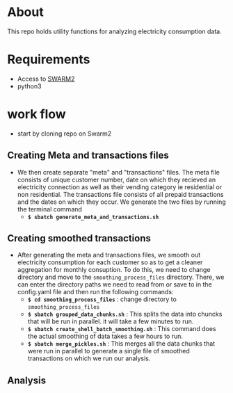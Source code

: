 # About
This repo holds utility functions for analyzing electricity consumption data.

# Requirements
* Access to [SWARM2](https://people.cs.umass.edu/~swarm/index.php?n=Main.NewSwarmDoc)
* python3
# work flow
* start by cloning repo on Swarm2

## Creating Meta and transactions files
* We then create separate "meta" and "transactions" files. The meta file consists of unique customer number, date on which they recieved an electricity connection as well as their vending category ie residential or non residential. The transactions file consists of all prepaid transactions and the dates on which they occur. We generate the two files by running the terminal command
   *  __`$ sbatch generate_meta_and_transactions.sh`__
## Creating smoothed transactions
* After generating the meta and transactions files, we smooth out electricity consumption for each customer so as to get a cleaner aggregation for monthly consuption. To do this, we need to change directory and move to the `smoothing_process_files` directory. There, we can enter the directory paths we need to read from or save to in the config.yaml file and then run the following commands:
    *  __`$ cd smoothing_process_files`__ : change directory to `smoothing_process_files`
    *  __`$ sbatch grouped_data_chunks.sh`__ : This splits the data into chuncks that will be run in parallel. it will take a few minutes to run.
    *  __`$ sbatch create_shell_batch_smoothing.sh`__ : This command does the actual smoothing of data takes a few hours to run.
    *  __`$ sbatch merge_pickles.sh`__ :   This merges all the data chunks that were run in parallel to generate a single file of smoothed transactions on which we run our analysis.
## Analysis
